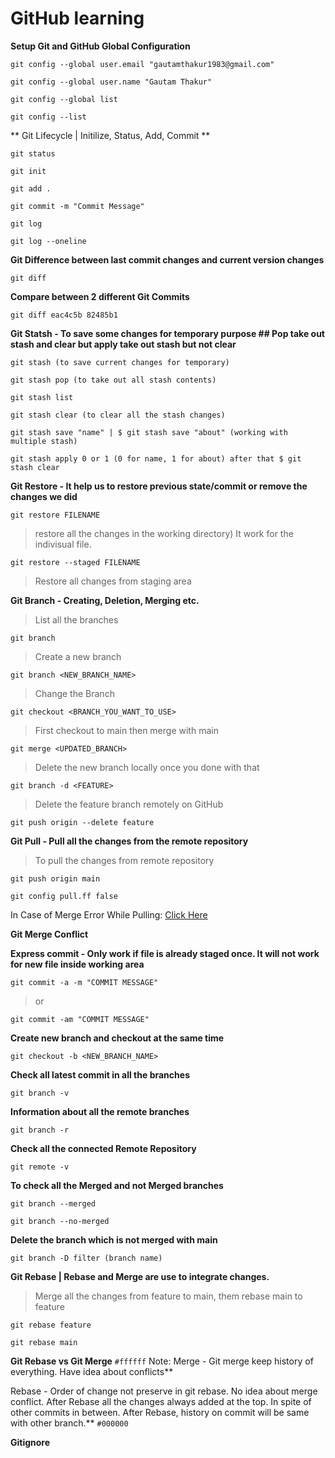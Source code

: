 # GitHub learning

**Setup Git and GitHub Global Configuration**
```
git config --global user.email "gautamthakur1983@gmail.com"
```
```
git config --global user.name "Gautam Thakur"
```
```
git config --global list
```
```
git config --list
```

**  Git Lifecycle | Initilize, Status, Add, Commit ** 
```
git status
```
```
git init
```
```
git add .
```
```
git commit -m "Commit Message"
```
```
git log
```
```
git log --oneline
```

**Git Difference between last commit changes and current version changes** 
```
git diff
```

**Compare between 2 different Git Commits** 
```
git diff eac4c5b 82485b1
```

**Git Statsh - To save some changes for temporary purpose ## Pop take out stash and clear but apply take out stash but not clear** 
```
git stash (to save current changes for temporary)
```
```
git stash pop (to take out all stash contents)
```
```
git stash list
```
```
git stash clear (to clear all the stash changes)
```
```
git stash save "name" | $ git stash save "about" (working with multiple stash)
```
```
git stash apply 0 or 1 (0 for name, 1 for about) after that $ git stash clear
```

**Git Restore - It help us to restore previous state/commit or remove the changes we did** 
```
git restore FILENAME
```
>restore all the changes in the working directory) It work for the indivisual file.

```
git restore --staged FILENAME
```
>Restore all changes from staging area

**Git Branch - Creating, Deletion, Merging etc.** 
>List all the branches
```
git branch
```
>Create a new branch
```
git branch <NEW_BRANCH_NAME>
```
>Change the Branch
```
git checkout <BRANCH_YOU_WANT_TO_USE>
```
>First checkout to main then merge with main
```
git merge <UPDATED_BRANCH>
```
>Delete the new branch locally once you done with that
```
git branch -d <FEATURE> 
```
>Delete the feature branch remotely on GitHub
```
git push origin --delete feature 
```

**Git Pull - Pull all the changes from the remote repository** 
> To pull the changes from remote repository
```
git push origin main
```
```
git config pull.ff false
``` 
In Case of Merge Error While Pulling: [Click Here](https://stackoverflow.com/questions/62653114/how-can-i-deal-with-this-git-warning-pulling-without-specifying-how-to-reconci)

**Git Merge Conflict** 


**Express commit - Only work if file is already staged once. It will not work for new file inside working area**
```
git commit -a -m "COMMIT MESSAGE"
```
>or
``` 
git commit -am "COMMIT MESSAGE"
```

**Create new branch and checkout at the same time** 
```
git checkout -b <NEW_BRANCH_NAME>
```

**Check all latest commit in all the branches** 
```
git branch -v
```

**Information about all the remote branches** 
```
git branch -r
```

**Check all the connected Remote Repository** 
```
git remote -v
```

**To check all the Merged and not Merged branches** 
```
git branch --merged
```
```
git branch --no-merged
```

**Delete the branch which is not merged with main** 
```
git branch -D filter (branch name)
```

**Git Rebase | Rebase and Merge are use to integrate changes.** 

>Merge all the changes from feature to main, them rebase main to feature
```
git rebase feature 
```
```
git rebase main
```

**Git Rebase vs Git Merge** 
`#ffffff`
Note:
Merge - Git merge keep history of everything. Have idea about conflicts**

Rebase - Order of change not preserve in git rebase. No idea about merge conflict. After Rebase all the changes always added at the top. In spite of other commits in between. After Rebase, history on commit will be same with other branch.**
`#000000`

**Gitignore** 
